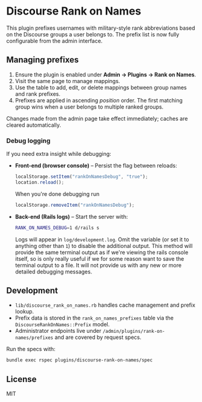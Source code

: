 # Discourse Rank on Names

This plugin prefixes usernames with military-style rank abbreviations based on
the Discourse groups a user belongs to. The prefix list is now fully
configurable from the admin interface.

## Managing prefixes

1. Ensure the plugin is enabled under **Admin → Plugins → Rank on Names**.
2. Visit the same page to manage mappings.
3. Use the table to add, edit, or delete mappings between group names and
   rank prefixes.
4. Prefixes are applied in ascending *position* order. The first matching group
   wins when a user belongs to multiple ranked groups.

Changes made from the admin page take effect immediately; caches are cleared
automatically.

### Debug logging

If you need extra insight while debugging:

- **Front-end (browser console)** – Persist the flag between reloads:
  ```js
  localStorage.setItem("rankOnNamesDebug", "true");
  location.reload();
  ```
  When you're done debugging run
  ```js
  localStorage.removeItem("rankOnNamesDebug");
  ```

- **Back-end (Rails logs)** – Start the server with:
  ```bash
  RANK_ON_NAMES_DEBUG=1 d/rails s
  ```
  Logs will appear in `log/development.log`. Omit the variable (or set it to anything other than `1`)
  to disable the additional output. This method will provide the same terminal output as if we're viewing
  the rails console itself, so is only really useful if we for some reason want to save the terminal output
  to a file. It will not provide us with any new or more detailed debugging messages.

## Development

- `lib/discourse_rank_on_names.rb` handles cache management and prefix lookup.
- Prefix data is stored in the `rank_on_names_prefixes` table via the
  `DiscourseRankOnNames::Prefix` model.
- Administrator endpoints live under
  `/admin/plugins/rank-on-names/prefixes` and are covered by request specs.

Run the specs with:

```bash
bundle exec rspec plugins/discourse-rank-on-names/spec
```

## License

MIT
